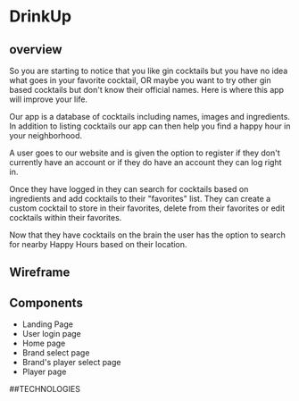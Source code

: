 # DrinkUp

## overview
So you are starting to notice that you like gin cocktails but you have no idea 
what goes in your favorite cocktail, OR maybe you want to try other gin based cocktails
but don't know their official names.  Here is where this app will improve your life.    
  
Our app is a database of cocktails including names, images and ingredients. In addition to 
listing cocktails our app can then help you find a happy hour in your neighborhood.  
  
A user goes to our website and is given the option to register if they
don't currently have an account or if they do have an account they can log right in.  
  
Once they have logged in they can search for cocktails based on ingredients and add
cocktails to their "favorites" list.  They can create a custom cocktail to store in their
favorites, delete from their favorites or edit cocktails within their favorites.  
  
Now that they have cocktails on the brain the user has the option to search for nearby 
Happy Hours based on their location.

## Wireframe

## Components
- Landing Page
- User login page
- Home page
- Brand select page
- Brand's player select page
- Player page

  
##TECHNOLOGIES  
